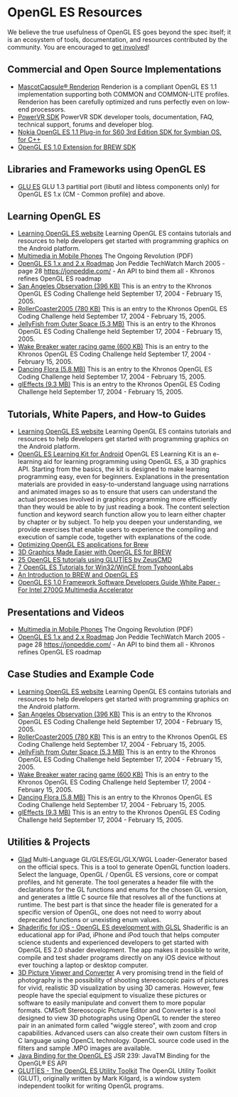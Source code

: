 # OpenGL ES Resources

We believe the true usefulness of OpenGL ES goes beyond the spec itself; it is an ecosystem of tools, documentation, and resources contributed by the community. You are encouraged to [get involved](https://github.com/KhronosGroup/Khronosdotorg)!

## Commercial and Open Source Implementations
* [MascotCapsule® Renderion](http://www.mascotcapsule.com/en/products/mcren_outline.php)
Renderion is a compliant OpenGL ES 1.1 implementation supporting both COMMON and COMMON-LITE profiles. Renderion has been carefully optimized and runs perfectly even on low-end processors.
* [PowerVR SDK](http://www.imgtec.com/PowerVR/insider/toolsSDKs/KhronosOpenGLES1xMBX/index.asp) PowerVR SDK developer tools, documentation, FAQ, technical support, forums and developer blog.
* [Nokia OpenGL ES 1.1 Plug-in for S60 3rd Edition SDK for Symbian OS, for C++](http://www.forum.nokia.com/info/sw.nokia.com/id/36331d44-414a-4b82-8b20-85f1183e7029/OpenGL_ES_1_1_Plug_in.html) 
* [OpenGL ES 1.0 Extension for BREW SDK](https://brewx.qualcomm.com/brew/sdk/download.jsp?page=dx/devmisc) 

## Libraries and Frameworks using OpenGL ES 
* [GLU ES](http:/glues.googlecode.com) GLU 1.3 partitial port (libutil and libtess components only) for OpenGL ES 1.x (CM - Common profile) and above.

## Learning OpenGL ES
* [Learning OpenGL ES website](http://www.learnopengles.com/) Learning OpenGL ES contains tutorials and resources to help developers get started with programming graphics on the Android platform.
* [Multimedia in Mobile Phones](https://www.khronos.org/assets/uploads/developers/library/whitepaper_multimedia_mobile_phones.pdf) The Ongoing Revolution (PDF)
* [OpenGL ES 1.x and 2.x Roadmap](https://www.khronos.org/assets/uploads/news/articles/TechWatch_03-28-05.pdf) Jon Peddie TechWatch March 2005 - page 28 https://jonpeddie.com/ - An API to bind them all - Khronos refines OpenGL ES roadmap
* [San Angeles Observation (396 KB)](http://www.khronos.org/assets/uploads/developers/code_samples/angeles-ogles.zip) This is an entry to the Khronos OpenGL ES Coding Challenge held September 17, 2004 - February 15, 2005.
* [RollerCoaster2005 (780 KB)](https://www.khronos.org/assets/uploads/developers/code_samples/rollercoaster2005.zip) This is an entry to the Khronos OpenGL ES Coding Challenge held September 17, 2004 - February 15, 2005.
* [JellyFish from Outer Space (5.3 MB)](https://www.khronos.org/assets/uploads/developers/code_samples/jellyfish.zip) This is an entry to the Khronos OpenGL ES Coding Challenge held September 17, 2004 - February 15, 2005.
* [Wake Breaker water racing game (600 KB)](https://www.khronos.org/assets/uploads/developers/code_samples/wakebreaker.zip) This is an entry to the Khronos OpenGL ES Coding Challenge held September 17, 2004 - February 15, 2005.
* [Dancing Flora (5.8 MB)](https://www.khronos.org/assets/uploads/developers/code_samples/DancingFlora.zip) This is an entry to the Khronos OpenGL ES Coding Challenge held September 17, 2004 - February 15, 2005.
* [glEffects (9.3 MB)](https://www.khronos.org/assets/uploads/developers/code_samples/glEffects.zip) This is an entry to the Khronos OpenGL ES Coding Challenge held September 17, 2004 - February 15, 2005.

## Tutorials, White Papers, and How-to Guides
* [Learning OpenGL ES website](http://www.learnopengles.com/) Learning OpenGL ES contains tutorials and resources to help developers get started with programming graphics on the Android platform.
* [OpenGL ES Learning Kit for Android](http://www.dmprof.com/english/e_products/e_service/e_android/) OpenGL ES Learning Kit is an e-learning aid for learning programming using OpenGL ES, a 3D graphics API. Starting from the basics, the kit is designed to make learning programming easy, even for beginners. Explanations in the presentation materials are provided in easy-to-understand language using narrations and animated images so as to ensure that users can understand the actual processes involved in graphics programming more efficiently than they would be able to by just reading a book. The content selection function and keyword search function allow you to learn either chapter by chapter or by subject. To help you deepen your understanding, we provide exercises that enable users to experience the compiling and execution of sample code, together with explanations of the code.
* [Optimizing OpenGL ES applications for Brew](http://www.devx.com/wireless/Article/32879) 
* [3D Graphics Made Easier with OpenGL ES for BREW](http://www.devx.com/wireless/Article/32378) 
* [25 OpenGL ES tutorials using GLUT|ES by ZeusCMD](http://www.zeuscmd.com/tutorials/opengles/index.php) 
* [7 OpenGL ES Tutorials for Win32/WinCE from TyphoonLabs](http://www.khronos.org/assets/uploads/developers/tutorials/typhoonlabs_tutorials.zip) 
* [An Introduction to BREW and OpenGL ES](http://www.gamedev.net/page/resources/_/technical/mobile-development/an-introduction-to-brew-and-opengl-es-r2135) 
* [OpenGL ES 1.0 Framework Software Developers Guide White Paper - For Intel 2700G Multimedia Accelerator](http://www.intel.com/design/pca/companion/whitepapers/303272.htm) 

## Presentations and Videos
* [Multimedia in Mobile Phones](https://www.khronos.org/assets/uploads/developers/library/whitepaper_multimedia_mobile_phones.pdf) The Ongoing Revolution (PDF)
* [OpenGL ES 1.x and 2.x Roadmap](https://www.khronos.org/assets/uploads/news/articles/TechWatch_03-28-05.pdf) Jon Peddie TechWatch March 2005 - page 28 https://jonpeddie.com/ - An API to bind them all - Khronos refines OpenGL ES roadmap

## Case Studies and Example Code
* [Learning OpenGL ES website](http://www.learnopengles.com/) Learning OpenGL ES contains tutorials and resources to help developers get started with programming graphics on the Android platform.
* [San Angeles Observation (396 KB)](http://www.khronos.org/assets/uploads/developers/code_samples/angeles-ogles.zip) This is an entry to the Khronos OpenGL ES Coding Challenge held September 17, 2004 - February 15, 2005.
* [RollerCoaster2005 (780 KB)](https://www.khronos.org/assets/uploads/developers/code_samples/rollercoaster2005.zip) This is an entry to the Khronos OpenGL ES Coding Challenge held September 17, 2004 - February 15, 2005.
* [JellyFish from Outer Space (5.3 MB)](https://www.khronos.org/assets/uploads/developers/code_samples/jellyfish.zip) This is an entry to the Khronos OpenGL ES Coding Challenge held September 17, 2004 - February 15, 2005.
* [Wake Breaker water racing game (600 KB)](https://www.khronos.org/assets/uploads/developers/code_samples/wakebreaker.zip) This is an entry to the Khronos OpenGL ES Coding Challenge held September 17, 2004 - February 15, 2005.
* [Dancing Flora (5.8 MB)](https://www.khronos.org/assets/uploads/developers/code_samples/DancingFlora.zip) This is an entry to the Khronos OpenGL ES Coding Challenge held September 17, 2004 - February 15, 2005.
* [glEffects (9.3 MB)](https://www.khronos.org/assets/uploads/developers/code_samples/glEffects.zip) This is an entry to the Khronos OpenGL ES Coding Challenge held September 17, 2004 - February 15, 2005.

## Utilities & Projects
* [Glad](http://glad.dav1d.de) Multi-Language GL/GLES/EGL/GLX/WGL Loader-Generator based on the official specs. This is a tool to generate OpenGL function loaders. Select the language, OpenGL / OpenGL ES versions, core or compat profiles, and hit generate. The tool generates a header file with the declarations for the GL functions and enums for the chosen GL version, and generates a little C source file that resolves all of the functions at runtime. The best part is that since the header file is generated for a specific version of OpenGL, one does not need to worry about deprecated functions or unexisting enum values. 
* [Shaderific for iOS - OpenGL ES development with GLSL](http://www.shaderific.com) Shaderific is an educational app for iPad, iPhone and iPod touch that helps computer science students and experienced developers to get started with OpenGL ES 2.0 shader development. The app makes it possible to write, compile and test shader programs directly on any iOS device without ever touching a laptop or desktop computer.
* [3D Picture Viewer and Converter](http://www.cmsoft.com.br/index.php?option=com_content&view=category&layout=blog&id=127&Itemid=185) A very promising trend in the field of photography is the possibility of shooting stereoscopic pairs of pictures for vivid, realistic 3D visualization by using 3D cameras. However, few people have the special equipment to visualize these pictures or software to easily manipulate and convert them to more popular formats. CMSoft Stereoscopic Picture Editor and Converter is a tool designed to view 3D photographs using OpenGL to render the stereo pair in an animated form called "wiggle stereo", with zoom and crop capabilities. Advanced users can also create their own custom filters in C language using OpenCL technology. OpenCL source code used in the filters and sample .MPO images are available.
* [Java Binding for the OpenGL ES](http://www.jcp.org/en/jsr/detail?id=239) JSR 239: JavaTM Binding for the OpenGL® ES API
* [GLUT|ES - The OpenGL ES Utility Toolkit](http://glutes.sourceforge.net/) The OpenGL Utility Toolkit (GLUT), originally written by Mark Kilgard, is a window system independent toolkit for writing OpenGL programs.
